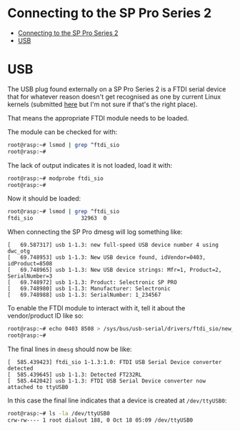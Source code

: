 # Connecting to the SP Pro Series 2

<!-- TOC -->

- [Connecting to the SP Pro Series 2](#connecting-to-the-sp-pro-series-2)
- [USB](#usb)

<!-- /TOC -->

# USB

The USB plug found externally on a SP Pro Series 2 is a FTDI serial device that for whatever reason doesn't get recognised as one by current Linux kernels (submitted [here](https://usb-ids.gowdy.us/read/UD/0403/8508) but I'm not sure if that's the right place).

That means the appropriate FTDI module needs to be loaded.

The module can be checked for with:

```bash
root@rasp:~# lsmod | grep ^ftdi_sio
root@rasp:~#
```

The lack of output indicates it is not loaded, load it with:

```bash
root@rasp:~# modprobe ftdi_sio
root@rasp:~#
```

Now it should be loaded:

```bash
root@rasp:~# lsmod | grep ^ftdi_sio
ftdi_sio               32963  0 
```

When connecting the SP Pro dmesg will log something like:

```
[   69.587317] usb 1-1.3: new full-speed USB device number 4 using dwc_otg
[   69.748953] usb 1-1.3: New USB device found, idVendor=0403, idProduct=8508
[   69.748965] usb 1-1.3: New USB device strings: Mfr=1, Product=2, SerialNumber=3
[   69.748972] usb 1-1.3: Product: Selectronic SP PRO
[   69.748980] usb 1-1.3: Manufacturer: Selectronic
[   69.748988] usb 1-1.3: SerialNumber: 1_234567
```

To enable the FTDI module to interact with it, tell it about the vendor/product ID like so:

```bash
root@rasp:~# echo 0403 8508 > /sys/bus/usb-serial/drivers/ftdi_sio/new_id
root@rasp:~#
```

The final lines in `dmesg` should now be like:

```
[  585.439423] ftdi_sio 1-1.3:1.0: FTDI USB Serial Device converter detected
[  585.439645] usb 1-1.3: Detected FT232RL
[  585.442042] usb 1-1.3: FTDI USB Serial Device converter now attached to ttyUSB0
```

In this case the final line indicates that a device is created at `/dev/ttyUSB0`:

```bash
root@rasp:~# ls -la /dev/ttyUSB0 
crw-rw---- 1 root dialout 188, 0 Oct 18 05:09 /dev/ttyUSB0
```